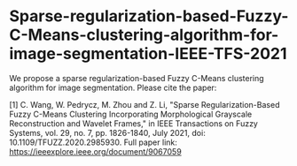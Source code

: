 # Sparse-regularization-based-Fuzzy-C-Means-clustering-algorithm-for-image-segmentation-IEEE-TFS-2021
We propose a sparse regularization-based Fuzzy C-Means clustering algorithm for image segmentation. Please cite the paper:

[1] C. Wang, W. Pedrycz, M. Zhou and Z. Li, "Sparse Regularization-Based Fuzzy C-Means Clustering Incorporating Morphological Grayscale Reconstruction and Wavelet Frames," in IEEE Transactions on Fuzzy Systems, vol. 29, no. 7, pp. 1826-1840, July 2021, doi: 10.1109/TFUZZ.2020.2985930.
Full paper link: https://ieeexplore.ieee.org/document/9067059

